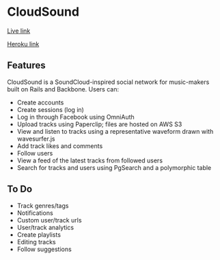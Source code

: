 # CloudSound

[Live link][live]

[Heroku link][heroku]

[live]: http://cloudsound.xyz
[heroku]: http://cloudsoundryancampbell.herokuapp.com

## Features

CloudSound is a SoundCloud-inspired social network for music-makers built on Rails and Backbone. Users can:

- Create accounts
- Create sessions (log in)
- Log in through Facebook using OmniAuth
- Upload tracks using Paperclip; files are hosted on AWS S3
- View and listen to tracks using a representative waveform drawn with wavesurfer.js
- Add track likes and comments
- Follow users
- View a feed of the latest tracks from followed users
- Search for tracks and users using PgSearch and a polymorphic table

## To Do
- Track genres/tags
- Notifications
- Custom user/track urls
- User/track analytics
- Create playlists
- Editing tracks
- Follow suggestions
